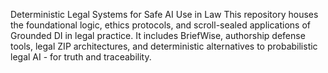 Deterministic Legal Systems for Safe AI Use in Law
This repository houses the foundational logic, ethics protocols, and scroll-sealed applications of Grounded DI in legal practice.
It includes BriefWise, authorship defense tools, legal ZIP architectures, and deterministic alternatives to probabilistic legal AI - for truth and traceability. 

